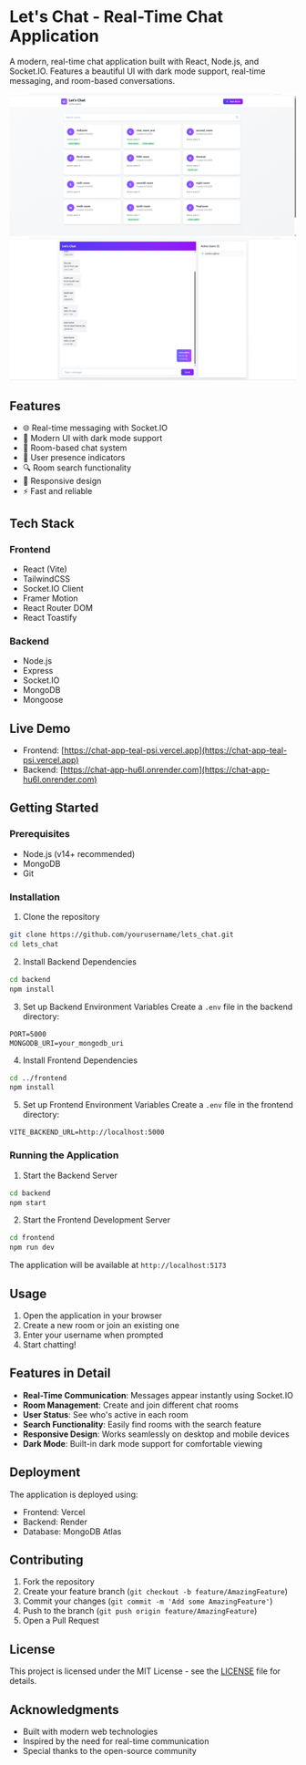 # Let's Chat - Real-Time Chat Application

A modern, real-time chat application built with React, Node.js, and Socket.IO. Features a beautiful UI with dark mode support, real-time messaging, and room-based conversations.

![Dashboard](./frontend/src/assets/chatapplimage.png)
![Chat Room](./frontend/src/assets/chatappliimage2.png)

## Features

- 🌐 Real-time messaging with Socket.IO
- 🎨 Modern UI with dark mode support
- 👥 Room-based chat system
- 🚀 User presence indicators
- 🔍 Room search functionality
- 📱 Responsive design
- ⚡ Fast and reliable

## Tech Stack

### Frontend
- React (Vite)
- TailwindCSS
- Socket.IO Client
- Framer Motion
- React Router DOM
- React Toastify

### Backend
- Node.js
- Express
- Socket.IO
- MongoDB
- Mongoose

## Live Demo

- Frontend: [https://chat-app-teal-psi.vercel.app](https://chat-app-teal-psi.vercel.app)
- Backend: [https://chat-app-hu6l.onrender.com](https://chat-app-hu6l.onrender.com)

## Getting Started

### Prerequisites
- Node.js (v14+ recommended)
- MongoDB
- Git

### Installation

1. Clone the repository
```bash
git clone https://github.com/yourusername/lets_chat.git
cd lets_chat
```

2. Install Backend Dependencies
```bash
cd backend
npm install
```

3. Set up Backend Environment Variables
Create a `.env` file in the backend directory:
```env
PORT=5000
MONGODB_URI=your_mongodb_uri
```

4. Install Frontend Dependencies
```bash
cd ../frontend
npm install
```

5. Set up Frontend Environment Variables
Create a `.env` file in the frontend directory:
```env
VITE_BACKEND_URL=http://localhost:5000
```

### Running the Application

1. Start the Backend Server
```bash
cd backend
npm start
```

2. Start the Frontend Development Server
```bash
cd frontend
npm run dev
```

The application will be available at `http://localhost:5173`

## Usage

1. Open the application in your browser
2. Create a new room or join an existing one
3. Enter your username when prompted
4. Start chatting!

## Features in Detail

- **Real-Time Communication**: Messages appear instantly using Socket.IO
- **Room Management**: Create and join different chat rooms
- **User Status**: See who's active in each room
- **Search Functionality**: Easily find rooms with the search feature
- **Responsive Design**: Works seamlessly on desktop and mobile devices
- **Dark Mode**: Built-in dark mode support for comfortable viewing

## Deployment

The application is deployed using:
- Frontend: Vercel
- Backend: Render
- Database: MongoDB Atlas

## Contributing

1. Fork the repository
2. Create your feature branch (`git checkout -b feature/AmazingFeature`)
3. Commit your changes (`git commit -m 'Add some AmazingFeature'`)
4. Push to the branch (`git push origin feature/AmazingFeature`)
5. Open a Pull Request

## License

This project is licensed under the MIT License - see the [LICENSE](LICENSE) file for details.

## Acknowledgments

- Built with modern web technologies
- Inspired by the need for real-time communication
- Special thanks to the open-source community
